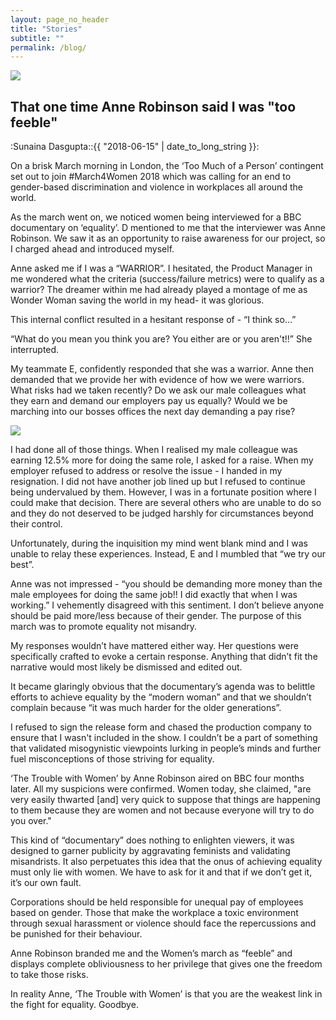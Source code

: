 ```yaml
---
layout: page_no_header
title: "Stories"
subtitle: ""
permalink: /blog/
---
```

<section class="blog_page">

<div class="container-fullwidth">
	<img class="img-fluid blog_header_img" src="{{site.baseurl}}assets/images/blog/1-1.jpg" />
</div>

<div class="blog_post_title flex-container_blog_title">
<h1>That one time Anne Robinson said I was "too feeble"</h1>
<span class="author">:Sunaina Dasgupta:</span><time datetime="{{ 2018-06-15 | date_to_xmlschema }}">:{{ "2018-06-15" | date_to_long_string }}:</time>
</div>

<div class="container-fullwidth">
	<div class="blog_post_body">
<p>On a brisk March morning in London, the ‘Too Much of a Person’ contingent set out to join #March4Women 2018 which was calling for an end to gender-based discrimination and violence in workplaces all around the world​.</p>

<p>As the march went on, we noticed women being interviewed for a BBC documentary on ‘equality’. D mentioned to me that the interviewer was Anne Robinson. We saw it as an opportunity to raise awareness for our project, so I charged ahead and introduced myself.</p>

<p>Anne asked me if I was a “WARRIOR”. I hesitated, the Product Manager in me wondered what the criteria (success/failure metrics) were to qualify as a warrior? The dreamer within me had already played a montage of me as Wonder Woman saving the world in my head- it was glorious.</p>

<p>This internal conflict resulted in a hesitant response of - “I think so…” </p>

<p>“What do you mean you think you are? You either are or you aren't!!” She interrupted.</p>

<p>My teammate E, confidently responded that she was a warrior. Anne then demanded that we provide her with evidence of how we were warriors. What risks had we taken recently? Do we ask our male colleagues what they earn and demand our employers pay us equally? Would we be marching into our bosses offices the next day demanding a pay rise?</p>

<div class="container-fullwidth">
	<img class="img-fluid blog_body_img" src="{{site.baseurl}}assets/images/blog/1-2.jpg" />
</div>

<p>I had done all of those things. When I realised my male colleague was earning 12.5% more for doing the same role, I asked for a raise. When my employer refused to address or resolve the issue - I handed in my resignation. I did not have another job lined up but I refused to continue being undervalued by them. However, I was in a fortunate position where I could make that decision. There are several others who are unable to do so and they do not deserved to be judged harshly for circumstances beyond their control.</p> 
 
<p>Unfortunately, during the inquisition my mind went blank mind and I was unable to relay these experiences. Instead, E and I mumbled that “we try our best”.</p>

<p>Anne was not impressed - “you should be demanding more money than the male employees for doing the same job!! I did exactly that when I was working.” I vehemently disagreed with this sentiment. I don’t believe anyone should be paid more/less because of their gender. The purpose of this march was to promote equality not misandry.</p>

<p>My responses wouldn’t have mattered either way. Her questions were specifically crafted to evoke a certain response. Anything that didn’t fit the narrative would most likely be dismissed and edited out. </p>

<p>It became glaringly obvious that the documentary’s agenda was to belittle efforts to achieve equality by the “modern woman” and that we shouldn’t complain because “it was much harder for the older generations”.</p>

<p>I refused to sign the release form and chased the production company to ensure that I wasn't included in the show. I couldn’t be a part of something that validated misogynistic viewpoints lurking in people’s minds and further fuel misconceptions of those striving for equality.</p>

<p>‘The Trouble with Women’ by Anne Robinson aired on BBC four months later. All my suspicions were confirmed. Women today, she claimed, "are very easily thwarted [and] very quick to suppose that things are happening to them because they are women and not because everyone will try to do you over." </p>

<p>This kind of “documentary” does nothing to enlighten viewers, it was designed to garner publicity by aggravating feminists and validating misandrists. It also perpetuates this idea that the onus of achieving equality must only lie with women. We have to ask for it and that if we don’t get it, it’s our own fault.</p>

<p>Corporations should be held responsible for unequal pay of employees based on gender. Those that make the workplace a toxic environment through sexual harassment or violence should face the repercussions and be punished for their behaviour. </p>

<p>Anne Robinson branded me and the Women’s march as “feeble” and displays complete obliviousness to her privilege that gives one the freedom to take those risks. </p>

<p>In reality Anne, ‘The Trouble with Women’ is that you are the weakest link in the fight for equality. Goodbye.</p>

</div>
</div>


</section>